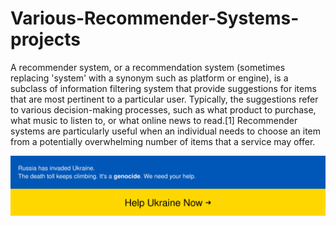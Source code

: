 # Various-Recommender-Systems-projects

A recommender system, or a recommendation system (sometimes replacing 'system' with a synonym such as platform or engine), is a subclass of information filtering system that provide suggestions for items that are most pertinent to a particular user. Typically, the suggestions refer to various decision-making processes, such as what product to purchase, what music to listen to, or what online news to read.[1] Recommender systems are particularly useful when an individual needs to choose an item from a potentially overwhelming number of items that a service may offer.

[![Stand With Ukraine](https://raw.githubusercontent.com/vshymanskyy/StandWithUkraine/main/banner2-direct.svg)](https://stand-with-ukraine.pp.ua)
